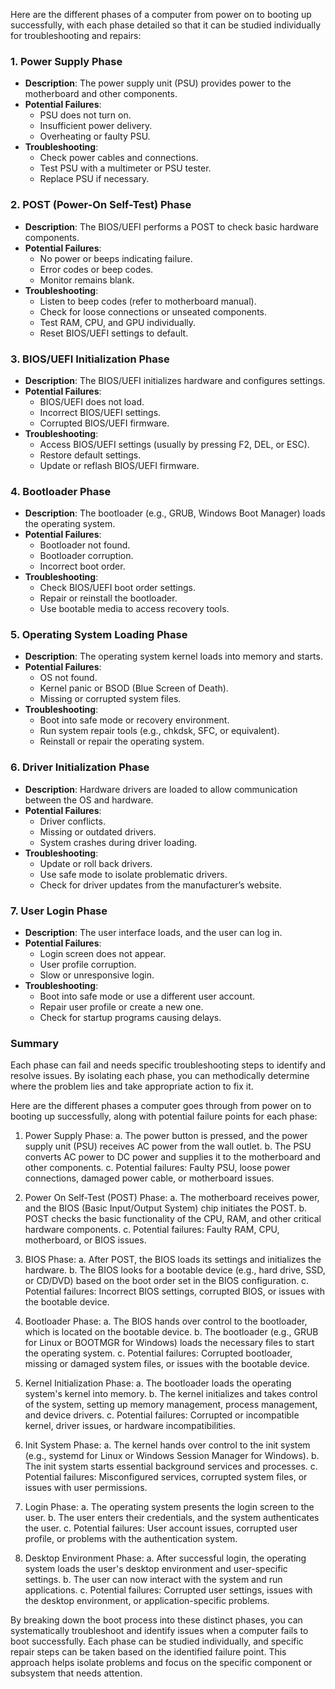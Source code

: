 Here are the different phases of a computer from power on to booting up successfully, with each phase detailed so that it can be studied individually for troubleshooting and repairs:

### 1. **Power Supply Phase**
- **Description**: The power supply unit (PSU) provides power to the motherboard and other components.
- **Potential Failures**:
  - PSU does not turn on.
  - Insufficient power delivery.
  - Overheating or faulty PSU.
- **Troubleshooting**:
  - Check power cables and connections.
  - Test PSU with a multimeter or PSU tester.
  - Replace PSU if necessary.

### 2. **POST (Power-On Self-Test) Phase**
- **Description**: The BIOS/UEFI performs a POST to check basic hardware components.
- **Potential Failures**:
  - No power or beeps indicating failure.
  - Error codes or beep codes.
  - Monitor remains blank.
- **Troubleshooting**:
  - Listen to beep codes (refer to motherboard manual).
  - Check for loose connections or unseated components.
  - Test RAM, CPU, and GPU individually.
  - Reset BIOS/UEFI settings to default.

### 3. **BIOS/UEFI Initialization Phase**
- **Description**: The BIOS/UEFI initializes hardware and configures settings.
- **Potential Failures**:
  - BIOS/UEFI does not load.
  - Incorrect BIOS/UEFI settings.
  - Corrupted BIOS/UEFI firmware.
- **Troubleshooting**:
  - Access BIOS/UEFI settings (usually by pressing F2, DEL, or ESC).
  - Restore default settings.
  - Update or reflash BIOS/UEFI firmware.

### 4. **Bootloader Phase**
- **Description**: The bootloader (e.g., GRUB, Windows Boot Manager) loads the operating system.
- **Potential Failures**:
  - Bootloader not found.
  - Bootloader corruption.
  - Incorrect boot order.
- **Troubleshooting**:
  - Check BIOS/UEFI boot order settings.
  - Repair or reinstall the bootloader.
  - Use bootable media to access recovery tools.

### 5. **Operating System Loading Phase**
- **Description**: The operating system kernel loads into memory and starts.
- **Potential Failures**:
  - OS not found.
  - Kernel panic or BSOD (Blue Screen of Death).
  - Missing or corrupted system files.
- **Troubleshooting**:
  - Boot into safe mode or recovery environment.
  - Run system repair tools (e.g., chkdsk, SFC, or equivalent).
  - Reinstall or repair the operating system.

### 6. **Driver Initialization Phase**
- **Description**: Hardware drivers are loaded to allow communication between the OS and hardware.
- **Potential Failures**:
  - Driver conflicts.
  - Missing or outdated drivers.
  - System crashes during driver loading.
- **Troubleshooting**:
  - Update or roll back drivers.
  - Use safe mode to isolate problematic drivers.
  - Check for driver updates from the manufacturer’s website.

### 7. **User Login Phase**
- **Description**: The user interface loads, and the user can log in.
- **Potential Failures**:
  - Login screen does not appear.
  - User profile corruption.
  - Slow or unresponsive login.
- **Troubleshooting**:
  - Boot into safe mode or use a different user account.
  - Repair user profile or create a new one.
  - Check for startup programs causing delays.

### Summary
Each phase can fail and needs specific troubleshooting steps to identify and resolve issues. By isolating each phase, you can methodically determine where the problem lies and take appropriate action to fix it.

Here are the different phases a computer goes through from power on to booting up successfully, along with potential failure points for each phase:

1. Power Supply Phase:
   a. The power button is pressed, and the power supply unit (PSU) receives AC power from the wall outlet.
   b. The PSU converts AC power to DC power and supplies it to the motherboard and other components.
   c. Potential failures: Faulty PSU, loose power connections, damaged power cable, or motherboard issues.

2. Power On Self-Test (POST) Phase:
   a. The motherboard receives power, and the BIOS (Basic Input/Output System) chip initiates the POST.
   b. POST checks the basic functionality of the CPU, RAM, and other critical hardware components.
   c. Potential failures: Faulty RAM, CPU, motherboard, or BIOS issues.

3. BIOS Phase:
   a. After POST, the BIOS loads its settings and initializes the hardware.
   b. The BIOS looks for a bootable device (e.g., hard drive, SSD, or CD/DVD) based on the boot order set in the BIOS configuration.
   c. Potential failures: Incorrect BIOS settings, corrupted BIOS, or issues with the bootable device.

4. Bootloader Phase:
   a. The BIOS hands over control to the bootloader, which is located on the bootable device.
   b. The bootloader (e.g., GRUB for Linux or BOOTMGR for Windows) loads the necessary files to start the operating system.
   c. Potential failures: Corrupted bootloader, missing or damaged system files, or issues with the bootable device.

5. Kernel Initialization Phase:
   a. The bootloader loads the operating system's kernel into memory.
   b. The kernel initializes and takes control of the system, setting up memory management, process management, and device drivers.
   c. Potential failures: Corrupted or incompatible kernel, driver issues, or hardware incompatibilities.

6. Init System Phase:
   a. The kernel hands over control to the init system (e.g., systemd for Linux or Windows Session Manager for Windows).
   b. The init system starts essential background services and processes.
   c. Potential failures: Misconfigured services, corrupted system files, or issues with user permissions.

7. Login Phase:
   a. The operating system presents the login screen to the user.
   b. The user enters their credentials, and the system authenticates the user.
   c. Potential failures: User account issues, corrupted user profile, or problems with the authentication system.

8. Desktop Environment Phase:
   a. After successful login, the operating system loads the user's desktop environment and user-specific settings.
   b. The user can now interact with the system and run applications.
   c. Potential failures: Corrupted user settings, issues with the desktop environment, or application-specific problems.

By breaking down the boot process into these distinct phases, you can systematically troubleshoot and identify issues when a computer fails to boot successfully. Each phase can be studied individually, and specific repair steps can be taken based on the identified failure point. This approach helps isolate problems and focus on the specific component or subsystem that needs attention.
